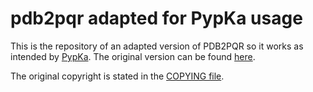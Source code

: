 pdb2pqr adapted for PypKa usage
============

This is the repository of an adapted version of PDB2PQR so it works as intended by [PypKa](https://github.com/mms-fcul/PypKa). The original version can be found [here](http://www.poissonboltzmann.org/docs/structures-ready/). 

The original copyright is stated in the [COPYING file](COPYING).
